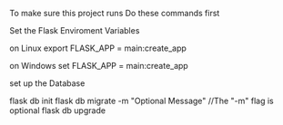 To make sure this project runs Do these commands first

Set the Flask Enviroment Variables

on Linux
export FLASK_APP = main:create_app

on Windows
set FLASK_APP = main:create_app

set up the Database

flask db init
flask db migrate -m "Optional Message" //The "-m" flag is optional
flask db upgrade